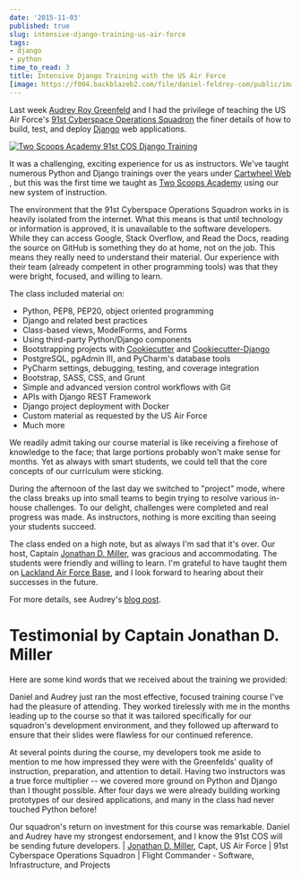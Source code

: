 ```yaml
---
date: '2015-11-03'
published: true
slug: intensive-django-training-us-air-force
tags:
- django
- python
time_to_read: 3
title: Intensive Django Training with the US Air Force
[image: https://f004.backblazeb2.com/file/daniel-feldroy-com/public/images/two-scoops-academy-91cos-django-training.png]
---
```


Last week [Audrey Roy Greenfeld](https://audrey.feldroy.com) and I
had the privilege of teaching the US Air Force's [91st Cyberspace
Operations
Squadron](https://en.wikipedia.org/wiki/91st_Cyberspace_Operations_Squadron)
the finer details of how to build, test, and deploy
[Django](https://djangoproject.com) web applications.

[![Two Scoops Academy 91st COS Django Training](https://f004.backblazeb2.com/file/daniel-feldroy-com/public/images/two-scoops-academy-91cos-django-training.png)](/intensive-django-training-us-air-force.html)

It was a challenging, exciting experience for us as instructors. We've
taught numerous Python and Django trainings over the years under
[Cartwheel Web](https://www.cartwheelweb.com/training/) , but this was
the first time we taught as [Two Scoops
Academy](https://www.twoscoopsacademy.com) using our new system of
instruction.

The environment that the 91st Cyberspace Operations Squadron works in is
heavily isolated from the internet. What this means is that until
technology or information is approved, it is unavailable to the software
developers. While they can access Google, Stack Overflow, and Read the
Docs, reading the source on GitHub is something they do at home, not on
the job. This means they really need to understand their material. Our
experience with their team (already competent in other programming
tools) was that they were bright, focused, and willing to learn.

The class included material on:

-   Python, PEP8, PEP20, object oriented programming
-   Django and related best practices
-   Class-based views, ModelForms, and Forms
-   Using third-party Python/Django components
-   Bootstrapping projects with
    [Cookiecutter](https://github.com/audreyr/cookiecutter) and
    [Cookiecutter-Django](https://github.com/pydanny/cookiecutter-django)
-   PostgreSQL, pgAdmin III, and PyCharm's database tools
-   PyCharm settings, debugging, testing, and coverage integration
-   Bootstrap, SASS, CSS, and Grunt
-   Simple and advanced version control workflows with Git
-   APIs with Django REST Framework
-   Django project deployment with Docker
-   Custom material as requested by the US Air Force
-   Much more

We readily admit taking our course material is like receiving a firehose
of knowledge to the face; that large portions probably won't make sense
for months. Yet as always with smart students, we could tell that the
core concepts of our curriculum were sticking.

During the afternoon of the last day we switched to "project" mode,
where the class breaks up into small teams to begin trying to resolve
various in-house challenges. To our delight, challenges were completed
and real progress was made. As instructors, nothing is more exciting
than seeing your students succeed.

The class ended on a high note, but as always I'm sad that it's over.
Our host, Captain [Jonathan D. Miller](https://twitter.com/jondelmil),
was gracious and accommodating. The students were friendly and willing
to learn. I'm grateful to have taught them on [Lackland Air Force
Base](https://en.wikipedia.org/wiki/Lackland_Air_Force_Base), and I look
forward to hearing about their successes in the future.

For more details, see Audrey's [blog
post](https://audrey.feldroy.com/2015/11/intensive-django-training-with-91st.html).

Testimonial by Captain Jonathan D. Miller
=========================================

Here are some kind words that we received about the training we
provided:

Daniel and Audrey just ran the most effective, focused training course I've had the pleasure of attending. They worked tirelessly with me in the months leading up to the course so that it was tailored specifically for our squadron's development environment, and they followed up afterward to ensure that their slides were flawless for our continued reference.

At several points during the course, my developers took me aside to mention to me how impressed they were with the Greenfelds' quality of instruction, preparation, and attention to detail. Having two instructors was a true force multiplier -- we covered more ground on Python and Django than I thought possible. After four days we were already building working prototypes of our desired applications, and many in the class had never touched Python before!

Our squadron's return on investment for this course was remarkable. Daniel and Audrey have my strongest endorsement, and I know the 91st COS will be sending future developers.
| [Jonathan D. Miller](https://twitter.com/jondelmil), Capt, US Air
  Force
| 91st Cyberspace Operations Squadron
| Flight Commander - Software, Infrastructure, and Projects
